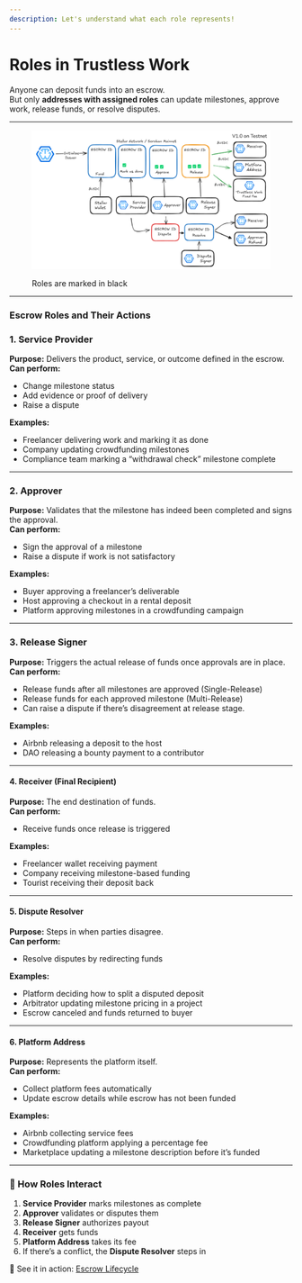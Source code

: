 ```yaml
---
description: Let's understand what each role represents!
---
```


# Roles in Trustless Work

Anyone can deposit funds into an escrow.\
But only **addresses with assigned roles** can update milestones, approve work, release funds, or resolve disputes.

***

<figure><img src="../.gitbook/assets/image (1) (2) (1).png" alt=""><figcaption><p>Roles are marked in black</p></figcaption></figure>

***

### Escrow Roles and Their Actions

### 1. Service Provider

**Purpose:** Delivers the product, service, or outcome defined in the escrow.\
**Can perform:**

* Change milestone status
* Add evidence or proof of delivery
* Raise a dispute

**Examples:**

* Freelancer delivering work and marking it as done
* Company updating crowdfunding milestones
* Compliance team marking a “withdrawal check” milestone complete

***

### 2. Approver

**Purpose:** Validates that the milestone has indeed been completed and signs the approval.\
**Can perform:**

* Sign the approval of a milestone
* Raise a dispute if work is not satisfactory

**Examples:**

* Buyer approving a freelancer’s deliverable
* Host approving a checkout in a rental deposit
* Platform approving milestones in a crowdfunding campaign

***

### 3. Release Signer

**Purpose:** Triggers the actual release of funds once approvals are in place.\
**Can perform:**

* Release funds after all milestones are approved (Single-Release)
* Release funds for each approved milestone (Multi-Release)
* Can raise a dispute if there’s disagreement at release stage.

**Examples:**

* Airbnb releasing a deposit to the host
* DAO releasing a bounty payment to a contributor

***

#### 4. Receiver (Final Recipient)

**Purpose:** The end destination of funds.\
**Can perform:**

* Receive funds once release is triggered

**Examples:**

* Freelancer wallet receiving payment
* Company receiving milestone-based funding
* Tourist receiving their deposit back

***

#### 5. Dispute Resolver

**Purpose:** Steps in when parties disagree.\
**Can perform:**

* Resolve disputes by redirecting funds&#x20;

**Examples:**

* Platform deciding how to split a disputed deposit
* Arbitrator updating milestone pricing in a project
* Escrow canceled and funds returned to buyer

***

#### 6. Platform Address

**Purpose:** Represents the platform itself.\
**Can perform:**

* Collect platform fees automatically
* Update escrow details while escrow has not been funded

**Examples:**

* Airbnb collecting service fees
* Crowdfunding platform applying a percentage fee
* Marketplace updating a milestone description before it’s funded

***

### 🧭 How Roles Interact

1. **Service Provider** marks milestones as complete
2. **Approver** validates or disputes them
3. **Release Signer** authorizes payout
4. **Receiver** gets funds
5. **Platform Address** takes its fee
6. If there’s a conflict, the **Dispute Resolver** steps in

📎 See it in action: [Escrow Lifecycle](escrow-lifecycle/)
